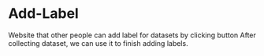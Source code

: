 # Add-Label
Website that other people can add label for datasets by clicking button
After collecting dataset, we can use it to finish adding labels.
